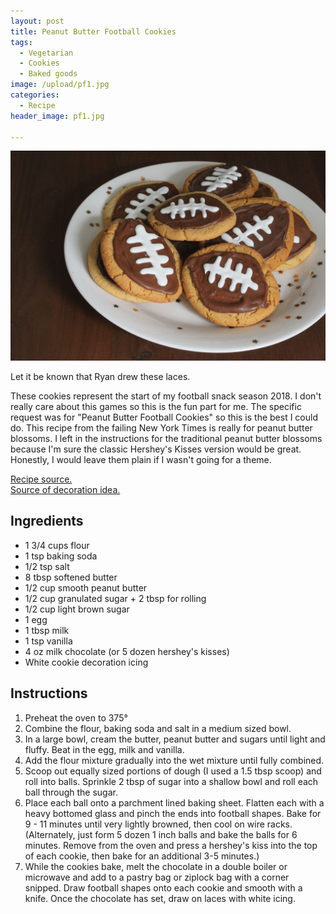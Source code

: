 ```yaml
---
layout: post
title: Peanut Butter Football Cookies
tags:
  - Vegetarian
  - Cookies
  - Baked goods
image: /upload/pf1.jpg
categories:
  - Recipe
header_image: pf1.jpg

---
```


![Image of Peanut Butter Football Cookies.](/upload/pf1.jpg)

Let it be known that Ryan drew these laces.

  
These cookies represent the start of my football snack season 2018. I don't really care about this games so this is the fun part for me. The specific request was for "Peanut Butter Football Cookies" so this is the best I could do. This recipe from the failing New York Times is really for peanut butter blossoms. I left in the instructions for the traditional peanut butter blossoms because I'm sure the classic Hershey's Kisses version would be great. Honestly, I would leave them plain if I wasn't going for a theme.  
  

  
[Recipe source.](https://cooking.nytimes.com/recipes/1012939-peanut-butter-blossoms)  
[Source of decoration idea.](https://www.crazyforcrust.com/peanut-butter-football-cookies/)

## Ingredients

- 1 3/4 cups flour
- 1 tsp baking soda
- 1/2 tsp salt
- 8 tbsp softened butter
- 1/2 cup smooth peanut butter
- 1/2 cup granulated sugar + 2 tbsp for rolling
- 1/2 cup light brown sugar
- 1 egg
- 1 tbsp milk
- 1 tsp vanilla
- 4 oz milk chocolate (or 5 dozen hershey's kisses)
- White cookie decoration icing

## Instructions

1. Preheat the oven to 375°
1. Combine the flour, baking soda and salt in a medium sized bowl. 
1. In a large bowl, cream the butter, peanut butter and sugars until light and fluffy. Beat in the egg, milk and vanilla.
1. Add the flour mixture gradually into the wet mixture until fully combined. 
1. Scoop out equally sized portions of dough (I used a 1.5 tbsp scoop) and roll into balls. Sprinkle 2 tbsp of sugar into a shallow bowl and roll each ball through the sugar. 
1. Place each ball onto a parchment lined baking sheet. Flatten each with a heavy bottomed glass and pinch the ends into football shapes. Bake for 9 - 11 minutes until very lightly browned, then cool on wire racks. (Alternately, just form 5 dozen 1 inch balls and bake the balls for 6 minutes. Remove from the oven and press a hershey's kiss into the top of each cookie, then bake for an additional 3-5 minutes.)
1. While the cookies bake, melt the chocolate in a double boiler or microwave and add to a pastry bag or ziplock bag with a corner snipped. Draw football shapes onto each cookie and smooth with a knife. Once the chocolate has set, draw on laces with white icing.





